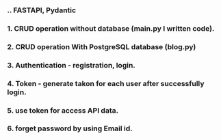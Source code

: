 ### .. FASTAPI, Pydantic
### 1. CRUD operation without database (main.py I written code).
### 2. CRUD operation With PostgreSQL database (blog.py)
### 3. Authentication - registration, login. 
### 4. Token - generate takon for each user after successfully login. 
### 5. use token for access API data.  
### 6. forget password by using Email id.
